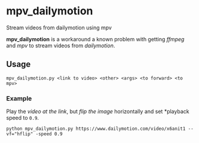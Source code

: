 # mpv_dailymotion
Stream videos from dailymotion using mpv

**mpv_dailymotion** is a workaround a known problem with getting *ffmpeg* and *mpv* to stream videos from *dailymotion*. 

## Usage

```
mpv_dailymotion.py <link to video> <other> <args> <to forward> <to mpv>
``` 

### Example
Play the *video at the link*, but *flip the image* horizontally and set *playback speed to `0.9`.
```
python mpv_dailymotion.py https://www.dailymotion.com/video/x6anit1 --vf="hflip" -speed 0.9
```
